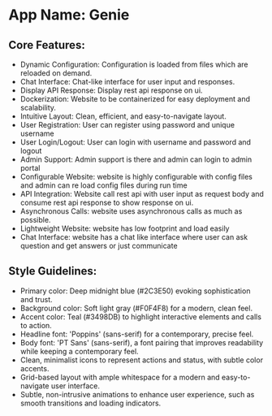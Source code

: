 # **App Name**: Genie

## Core Features:

- Dynamic Configuration: Configuration is loaded from files which are reloaded on demand.
- Chat Interface: Chat-like interface for user input and responses.
- Display API Response: Display rest api response on ui.
- Dockerization: Website to be containerized for easy deployment and scalability.
- Intuitive Layout: Clean, efficient, and easy-to-navigate layout.
- User Registration: User can register using password and unique username
- User Login/Logout: User can login with username and password and logout
- Admin Support: Admin support is there and admin can login to admin portal
- Configurable Website: website is highly configurable with config files and admin can re load config files during run time
- API Integration: Website call rest api with user input as request body and consume rest api response to show response on ui.
- Asynchronous Calls: website uses asynchronous calls as much as possible.
- Lightweight Website: website has low footprint and load easily
- Chat Interface: website has a chat like interface where user can ask question and get answers or just communicate

## Style Guidelines:

- Primary color: Deep midnight blue (#2C3E50) evoking sophistication and trust.
- Background color: Soft light gray (#F0F4F8) for a modern, clean feel.
- Accent color: Teal (#3498DB) to highlight interactive elements and calls to action.
- Headline font: 'Poppins' (sans-serif) for a contemporary, precise feel.
- Body font: 'PT Sans' (sans-serif), a font pairing that improves readability while keeping a contemporary feel.
- Clean, minimalist icons to represent actions and status, with subtle color accents.
- Grid-based layout with ample whitespace for a modern and easy-to-navigate user interface.
- Subtle, non-intrusive animations to enhance user experience, such as smooth transitions and loading indicators.